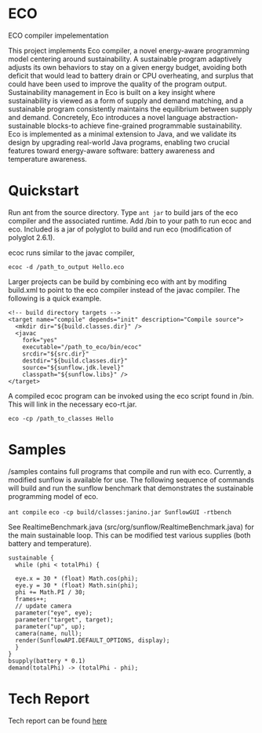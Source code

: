 ECO
===

ECO compiler impelementation

This project implements Eco compiler, a novel energy-aware programming model centering around sustainability. 
A sustainable program adaptively adjusts its own behaviors to stay on a given energy budget, avoiding both deficit
that would lead to battery drain or CPU overheating, and surplus that could have been used to improve the quality 
of the program output. Sustainability management in Eco is built on a key insight where sustainability is viewed 
as a form of supply and demand matching, and a sustainable program consistently maintains the equilibrium between supply 
and demand. Concretely, Eco introduces a novel language abstraction-sustainable blocks-to achieve fine-grained programmable 
sustainability. Eco is implemented as a minimal extension to Java, and we validate its design by upgrading real-world Java
programs, enabling two crucial features toward energy-aware software: battery awareness and temperature awareness.

Quickstart
===

Run ant from the source directory. Type ```ant jar``` to build jars of the eco compiler and the associated runtime. Add /bin to your path to run ecoc and eco. Included is a jar of polyglot to build and run eco (modification of polyglot 2.6.1).

ecoc runs similar to the javac compiler, 

```ecoc -d /path_to_output Hello.eco```

Larger projects can be build by combining eco with ant by modifing build.xml to point to the eco compiler instead of the javac compiler. The following is a quick example.

```
<!-- build directory targets -->
<target name="compile" depends="init" description="Compile source">
  <mkdir dir="${build.classes.dir}" />
  <javac 
    fork="yes"
    executable="/path_to_eco/bin/ecoc"
    srcdir="${src.dir}" 
    destdir="${build.classes.dir}" 
    source="${sunflow.jdk.level}" 
    classpath="${sunflow.libs}" />
</target>

```

A compiled ecoc program can be invoked using the eco script found in /bin. This will link in the necessary eco-rt.jar.

```
eco -cp /path_to_classes Hello
```

Samples
===
/samples contains full programs that compile and run with eco. Currently, a modified sunflow is available for use. The following sequence of commands will build and run the sunflow benchmark that demonstrates the sustainable programming model of eco.

```ant compile```
```eco -cp build/classes:janino.jar SunflowGUI -rtbench```

See RealtimeBenchmark.java (src/org/sunflow/RealtimeBenchmark.java) for the main sustainable loop. This can be modified test various supplies (both battery and temperature).

```
sustainable {
  while (phi < totalPhi) {

  eye.x = 30 * (float) Math.cos(phi);
  eye.y = 30 * (float) Math.sin(phi);
  phi += Math.PI / 30; 
  frames++;
  // update camera
  parameter("eye", eye);
  parameter("target", target);
  parameter("up", up);
  camera(name, null);
  render(SunflowAPI.DEFAULT_OPTIONS, display);
  }   
}   
bsupply(battery * 0.1)
demand(totalPhi) -> (totalPhi - phi);
```

Tech Report
===
Tech report can be found [here](https://github.com/pl-eco/ECO/blob/master/tech.pdf)
